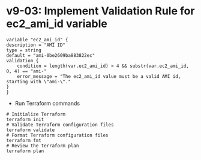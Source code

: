 # v9-03: Implement Validation Rule for ec2_ami_id variable
    variable "ec2_ami_id" {
    description = "AMI ID"
    type = string  
    default = "ami-0be2609ba883822ec"
    validation {
        condition = length(var.ec2_ami_id) > 4 && substr(var.ec2_ami_id, 0, 4) == "ami-"
        error_message = "The ec2_ami_id value must be a valid AMI id, starting with \"ami-\"."
    }
    }
- Run Terraform commands

```t
# Initialize Terraform
terraform init
# Validate Terraform configuration files
terraform validate
# Format Terraform configuration files
terraform fmt
# Review the terraform plan
terraform plan
```

